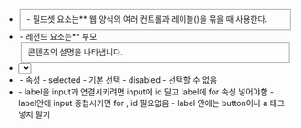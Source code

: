 - <fieldset>
    - 필드셋 요소는** 웹 양식의 여러 컨트롤과 레이블(<label>)을 묶을 때 사용한다.
- <legend>
    - 레전드 요소는** 부모 <fieldset>콘텐츠의 설명을 나타냅니다.
- <select>
    - css로 수정이 어렵다고 함
    - 속성
        - multiple - 다중선택
        - autofocus
        - 조상 중 form 요소 있으면 해당 form과 연결됨
- <option>
    - 속성
        - selected - 기본 선택
        - disabled - 선택할 수 없음
- <label>
    - label을 input과 연결시키려면 input에 id 달고 label에 for 속성 넣어야함
    - label안에 input 중첩시키면 for , id 필요없음
    - label 안에는 button이나 a 태그 넣지 말기 
    